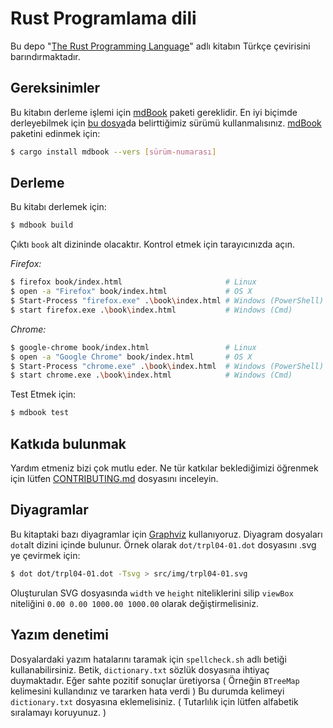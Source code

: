 # Rust Programlama dili

Bu depo "[The Rust Programming Language]" adlı kitabın Türkçe çevirisini barındırmaktadır.

[The Rust Programming Language]:https://doc.rust-lang.org/stable/book/


## Gereksinimler

Bu kitabın derleme işlemi için [mdBook] paketi gereklidir. En iyi biçimde derleyebilmek için [bu dosya][rust-mdbook]da belirttiğimiz sürümü kullanmalısınız. [mdBook] paketini edinmek için:

[mdBook]: https://github.com/rust-lang-nursery/mdBook
[rust-mdbook]: https://github.com/rust-lang/rust/blob/master/src/tools/rustbook/Cargo.toml

```bash
$ cargo install mdbook --vers [sürüm-numarası]
```

## Derleme

Bu kitabı derlemek için:

```bash
$ mdbook build
```
Çıktı `book` alt dizininde olacaktır. Kontrol etmek için tarayıcınızda açın.

_Firefox:_
```bash
$ firefox book/index.html                       # Linux
$ open -a "Firefox" book/index.html             # OS X
$ Start-Process "firefox.exe" .\book\index.html # Windows (PowerShell)
$ start firefox.exe .\book\index.html           # Windows (Cmd)
```

_Chrome:_
```bash
$ google-chrome book/index.html                 # Linux
$ open -a "Google Chrome" book/index.html       # OS X
$ Start-Process "chrome.exe" .\book\index.html  # Windows (PowerShell)
$ start chrome.exe .\book\index.html            # Windows (Cmd)
```

Test Etmek için:

```bash
$ mdbook test
```

## Katkıda bulunmak

Yardım etmeniz bizi çok mutlu eder. Ne tür katkılar beklediğimizi öğrenmek için lütfen [CONTRIBUTING.md][contrib] dosyasını inceleyin. 

[contrib]: https://github.com/over1ove/rust-programlama-dili/blob/master/CONTRIBUTING.md


## Diyagramlar

Bu kitaptaki bazı diyagramlar için [Graphviz](http://graphviz.org/) kullanıyoruz. Diyagram dosyaları `dot`alt dizini içinde bulunur.
Örnek olarak `dot/trpl04-01.dot` dosyasını .svg ye çevirmek için:

```bash
$ dot dot/trpl04-01.dot -Tsvg > src/img/trpl04-01.svg
```

Oluşturulan SVG dosyasında `width` ve `height` niteliklerini silip `viewBox` niteliğini `0.00 0.00 1000.00 1000.00` olarak değiştirmelisiniz.


## Yazım denetimi

Dosyalardaki yazım hatalarını taramak için `spellcheck.sh` adlı betiği kullanabilirsiniz. Betik, `dictionary.txt` sözlük dosyasına ihtiyaç duymaktadır. Eğer sahte pozitif sonuçlar üretiyorsa ( Örneğin `BTreeMap` kelimesini kullandınız ve tararken hata verdi ) Bu durumda kelimeyi `dictionary.txt` dosyasına eklemelisiniz. ( Tutarlılık için lütfen alfabetik sıralamayı koruyunuz. )
